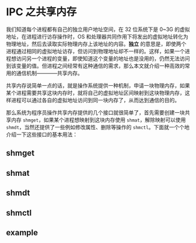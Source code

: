 # IPC 之共享内存

我们知道每个进程都有自己的独立用户地址空间，在 32 位系统下是 0~3G 的虚拟地址，在进程进行访存操作时，OS 和处理器共同作用下将发出的虚拟地址转化为物理地址，然后去读取实际物理内存上该地址的内容。**独立** 的意思是，即使两个进程通过相同的虚拟地址访存，但访问到物理地址却不一样的。这样，如果一个进程想访问另一个进程的变量，即使知道这个变量的地址也是没用的，仍然无法访问到该变量的值。但进程之间经常有这种通信的需求，那么本文就介绍一种高效的常用的通信机制————共享内存。

共享内存说简单一点的话，就是操作系统提供一种机制，申请一块物理内存，如果某个进程需要共享这块内存时，就将自己的虚拟地址区间映射到这块物理内存，这样进程可以通过各自的虚拟地址访问到同一块内存了，从而达到通信的目的。

那么系统为程序员操作共享内存提供的几个接口就很简单了，首先需要创建一块共享内存 `shmget`，如果某个进程想映射到这块内存使用 `shmat`，解除映射可以使用 `shmdt`，当然还提供了一些例如修改属性、删除等操作的 `shmctl`。下面就一个个地介绍一下这些接口的基本用法：


## shmget


## shmat


## shmdt


## shmctl



## example





